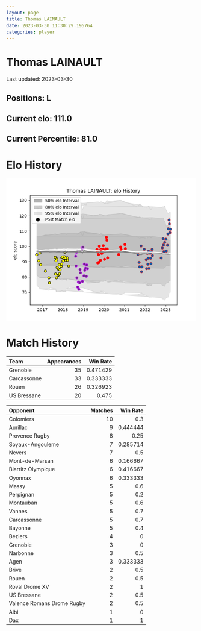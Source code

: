 ```yaml
---  
layout: page  
title: Thomas LAINAULT  
date: 2023-03-30 11:30:29.195764  
categories: player  
---
```

# Thomas LAINAULT


Last updated: 2023-03-30
## Positions: L

## Current elo: 111.0

## Current Percentile: 81.0

# Elo History


![elo history](history_ThomasLAINAULT.png)
# Match History


| Team        |   Appearances |   Win Rate |
|:------------|--------------:|-----------:|
| Grenoble    |            35 |   0.471429 |
| Carcassonne |            33 |   0.333333 |
| Rouen       |            26 |   0.326923 |
| US Bressane |            20 |   0.475    |

| Opponent                   |   Matches |   Win Rate |
|:---------------------------|----------:|-----------:|
| Colomiers                  |        10 |   0.3      |
| Aurillac                   |         9 |   0.444444 |
| Provence Rugby             |         8 |   0.25     |
| Soyaux-Angouleme           |         7 |   0.285714 |
| Nevers                     |         7 |   0.5      |
| Mont-de-Marsan             |         6 |   0.166667 |
| Biarritz Olympique         |         6 |   0.416667 |
| Oyonnax                    |         6 |   0.333333 |
| Massy                      |         5 |   0.6      |
| Perpignan                  |         5 |   0.2      |
| Montauban                  |         5 |   0.6      |
| Vannes                     |         5 |   0.7      |
| Carcassonne                |         5 |   0.7      |
| Bayonne                    |         5 |   0.4      |
| Beziers                    |         4 |   0        |
| Grenoble                   |         3 |   0        |
| Narbonne                   |         3 |   0.5      |
| Agen                       |         3 |   0.333333 |
| Brive                      |         2 |   0.5      |
| Rouen                      |         2 |   0.5      |
| Roval Drome XV             |         2 |   1        |
| US Bressane                |         2 |   0.5      |
| Valence Romans Drome Rugby |         2 |   0.5      |
| Albi                       |         1 |   0        |
| Dax                        |         1 |   1        |